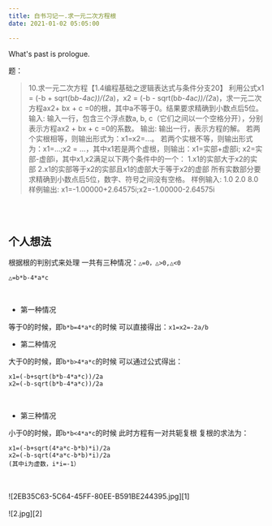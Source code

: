 ```yaml
---
title: 白书习记一.求一元二次方程根
date: 2021-01-02 05:05:00

---
```

What's past is prologue.

<!--more-->题：

> 10.求一元二次方程【1.4编程基础之逻辑表达式与条件分支20】
>     利用公式x1 = (-b + sqrt(b*b-4*a*c))/(2*a)，x2 = (-b - sqrt(b*b-4*a*c))/(2*a)，求一元二次方程ax2+ bx + c =0的根，其中a不等于0。结果要求精确到小数点后5位。
> 输入:
>     输入一行，包含三个浮点数a, b, c（它们之间以一个空格分开），分别表示方程ax2 + bx + c =0的系数。 输出:
>     输出一行，表示方程的解。
>     若两个实根相等，则输出形式为：x1=x2=...。
>     若两个实根不等，则输出形式为：x1=...;x2 = ...，其中x1若是两个虚根，则输出：x1=实部+虚部i; x2=实部-虚部i，其中x1,x2满足以下两个条件中的一个：
>     1.x1的实部大于x2的实部
>     2.x1的实部等于x2的实部且x1的虚部大于等于x2的虚部
>     所有实数部分要求精确到小数点后5位，数字、符号之间没有空格。 样例输入:
>     1.0 2.0 8.0 样例输出:
>     x1=-1.00000+2.64575i;x2=-1.00000-2.64575i

<br>
<br>

个人想法
----

根据根的判别式来处理
一共有三种情况：`△=0，△>0,△<0`

    △=b*b-4*a*c

<br>

 - 第一种情况

等于0的时候，即`b*b=4*a*c`的时候
可以直接得出：`x1=x2=-2a/b`
<br>

 - 第二种情况

大于0的时候，即`b*b>4*a*c`的时候
可以通过公式得出：

    x1=(-b+sqrt(b*b-4*a*c))/2a
    x2=(-b-sqrt(b*b-4*a*c))/2a

<br>

 - 第三种情况

小于0的时候，即`b*b<4*a*c`的时候
此时方程有一对共轭复根
复根的求法为：

    x1=(-b+sqrt(4*a*c-b*b)*i)/2a
    x2=(-b-sqrt(4*a*c-b*b)*i)/2a
    (其中i为虚数，i*i=-1）

<br>
<br>
![2EB35C63-5C64-45FF-80EE-B591BE244395.jpg][1]
<br>
<br>
![2.jpg][2]


[1]: https://nololi.com/usr/uploads/2021/01/3315034269.jpg
[2]: https://nololi.com/usr/uploads/2021/01/1038181762.jpg